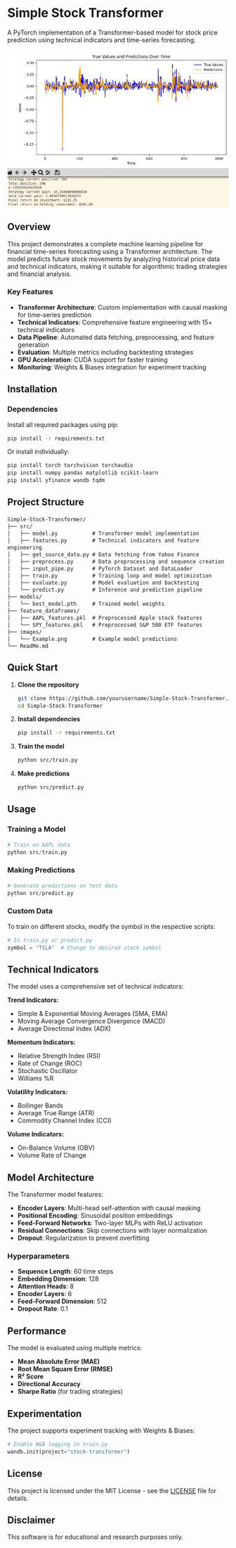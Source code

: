 # Simple Stock Transformer

A PyTorch implementation of a Transformer-based model for stock price prediction using technical indicators and time-series forecasting.

![Example Model Output](images/Example.png)

## Overview

This project demonstrates a complete machine learning pipeline for financial time-series forecasting using a Transformer architecture. The model predicts future stock movements by analyzing historical price data and technical indicators, making it suitable for algorithmic trading strategies and financial analysis.

### Key Features

- **Transformer Architecture**: Custom implementation with causal masking for time-series prediction
- **Technical Indicators**: Comprehensive feature engineering with 15+ technical indicators
- **Data Pipeline**: Automated data fetching, preprocessing, and feature generation
- **Evaluation**: Multiple metrics including backtesting strategies
- **GPU Acceleration**: CUDA support for faster training
- **Monitoring**: Weights & Biases integration for experiment tracking

## Installation

### Dependencies

Install all required packages using pip:

```bash
pip install -r requirements.txt
```

Or install individually:
```bash
pip install torch torchvision torchaudio
pip install numpy pandas matplotlib scikit-learn
pip install yfinance wandb tqdm
```

## Project Structure

```
Simple-Stock-Transformer/
├── src/
│   ├── model.py           # Transformer model implementation
│   ├── features.py        # Technical indicators and feature engineering
│   ├── get_source_data.py # Data fetching from Yahoo Finance
│   ├── preprocess.py      # Data preprocessing and sequence creation
│   ├── input_pipe.py      # PyTorch Dataset and DataLoader
│   ├── train.py           # Training loop and model optimization
│   ├── evaluate.py        # Model evaluation and backtesting
│   └── predict.py         # Inference and prediction pipeline
├── models/
│   └── best_model.pth     # Trained model weights
├── feature_dataframes/
│   ├── AAPL_features.pkl  # Preprocessed Apple stock features
│   └── SPY_features.pkl   # Preprocessed S&P 500 ETF features
├── images/
│   └── Example.png        # Example model predictions
└── ReadMe.md
```

## Quick Start

1. **Clone the repository**
   ```bash
   git clone https://github.com/yourusername/Simple-Stock-Transformer.git
   cd Simple-Stock-Transformer
   ```

2. **Install dependencies**
   ```bash
   pip install -r requirements.txt
   ```

3. **Train the model**
   ```bash
   python src/train.py
   ```

4. **Make predictions**
   ```bash
   python src/predict.py
   ```

## Usage

### Training a Model

```python
# Train on AAPL data
python src/train.py
```

### Making Predictions

```python
# Generate predictions on test data
python src/predict.py
```

### Custom Data

To train on different stocks, modify the symbol in the respective scripts:

```python
# In train.py or predict.py
symbol = "TSLA"  # Change to desired stock symbol
```

## Technical Indicators

The model uses a comprehensive set of technical indicators:

**Trend Indicators:**
- Simple & Exponential Moving Averages (SMA, EMA)
- Moving Average Convergence Divergence (MACD)
- Average Directional Index (ADX)

**Momentum Indicators:**
- Relative Strength Index (RSI)
- Rate of Change (ROC)
- Stochastic Oscillator
- Williams %R

**Volatility Indicators:**
- Bollinger Bands
- Average True Range (ATR)
- Commodity Channel Index (CCI)

**Volume Indicators:**
- On-Balance Volume (OBV)
- Volume Rate of Change

## Model Architecture

The Transformer model features:

- **Encoder Layers**: Multi-head self-attention with causal masking
- **Positional Encoding**: Sinusoidal position embeddings
- **Feed-Forward Networks**: Two-layer MLPs with ReLU activation
- **Residual Connections**: Skip connections with layer normalization
- **Dropout**: Regularization to prevent overfitting

### Hyperparameters

- **Sequence Length**: 60 time steps
- **Embedding Dimension**: 128
- **Attention Heads**: 8
- **Encoder Layers**: 6
- **Feed-Forward Dimension**: 512
- **Dropout Rate**: 0.1

## Performance

The model is evaluated using multiple metrics:

- **Mean Absolute Error (MAE)**
- **Root Mean Square Error (RMSE)**
- **R² Score**
- **Directional Accuracy**
- **Sharpe Ratio** (for trading strategies)

## Experimentation

The project supports experiment tracking with Weights & Biases:

```python
# Enable W&B logging in train.py
wandb.init(project="stock-transformer")
```

## License

This project is licensed under the MIT License - see the [LICENSE](LICENSE) file for details.

## Disclaimer

This software is for educational and research purposes only.